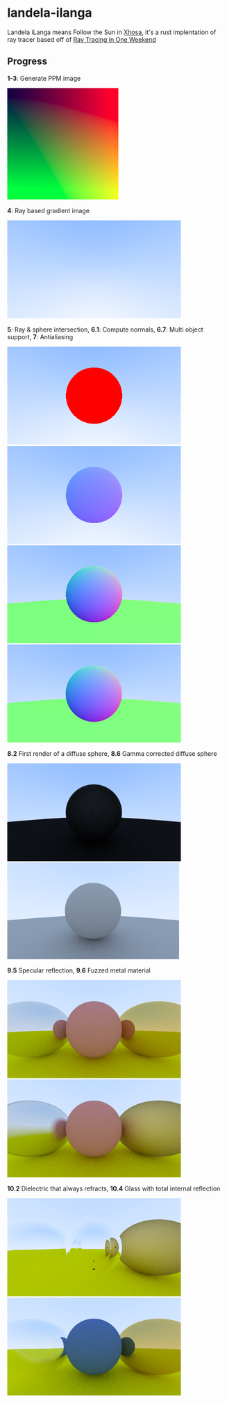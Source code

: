 # landela-ilanga

Landela iLanga means Follow the Sun in [Xhosa](https://translate.google.com/?sl=xh&tl=en&text=landela%20ilanga&op=translate), it's a rust implentation of ray tracer based off of [Ray Tracing in One Weekend](https://raytracing.github.io/books/RayTracingInOneWeekend.html)

## Progress

**1-3**: Generate PPM image

![1-3: Basic PPM image](./images/ppmimage.png)

**4**: Ray based gradient image

![4 Ray based gradient](./images/ray_image.png)

**5**: Ray & sphere intersection, **6.1**: Compute normals, **6.7**: Multi object support, **7**: Antialiasing

![5 Ray sphere intersection](./images/ray_sphere_image.png)
![6.1 Sphere normals](./images/sphere_normals.png)
![6.7 Sphere normals with ground](./images/sphere_with_ground.png)
![7 Antialiasing](./images/antialiasing.png)

**8.2** First render of a diffuse sphere, **8.6** Gamma corrected diffuse sphere

![8.2 First render of a diffues sphere](./images/first_render_diffuse_sphere.png)
![8.6 Gamma corrected diffuse sphere](./images/gamma_corrected_diffuse_sphere.png)

**9.5** Specular reflection, **9.6** Fuzzed metal material

![9.5 Specular reflection](./images/shiny_metal.png)
![9.6 Fuzzed metal](./images/fuzzed_metal.png)

**10.2** Dielectric that always refracts, **10.4** Glass with total internal reflection

![10.2 Glass sphere that always refracts](./images/glass_that_always_refracts.png)
![10.4 Glass with total internal reflection](./images/glass_internal_reflection.png)


